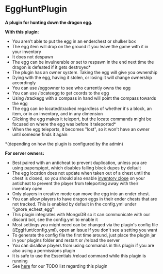 # EggHuntPlugin
**A plugin for hunting down the dragon egg.**

**With this plugin:**

- You aren't able to put the egg in an enderchest or shulker box
- The egg item will drop on the ground if you leave the game with it in your inventory
- It does not despawn
- The egg can be invulnerable or set to respawn in the end next time the dragon is defeated if it gets destroyed*
- The plugin has an owner system. Taking the egg will give you ownership
- Dying with the egg, having it stolen, or losing it will change ownership accordingly
- You can use /eggowner to see who currently owns the egg
- You can use /locateegg to get coords to the egg
- Using /trackegg with a compass in hand will point the compass towards the egg
- The egg can be located/tracked regardless of whether it's a block, an item, or in an inventory, and in any dimension
- Clicking the egg makes it teleport, but the locate commands might be focused on where the egg was before it teleported*
- When the egg teleports, it becomes "lost", so it won't have an owner until someone finds it again

 *(depending on how the plugin is configured by the admin)

**For server owners:**
- Best paired with an anticheat to prevent duplication, unless you are using paperspigot, which disables falling block dupes by default
- The egg location does not update when taken out of a chest until the chest is closed, so you should also enable [inventory close](https://github.com/NoCheatPlus/Docs/wiki/%5BInventory%5D-Open) on your anticheat to prevent the player from teleporting away with their inventory open
- Only players in creative mode can move the egg into an ender chest.
- You can allow players to have dragon eggs in their ender chests that are not tracked. This is enabled by default in the config.yml under "ignore_echest_egg"
- This plugin integrates with MongoDB so it can communicate with our discord bot, see the config.yml to enable it
- Most settings you might need can be changed via the plugin's config file (/EggHunt/config.yml), open an issue if you don't see a setting you want
- To generate the config file the first time around, just place the plugin jar in your plugins folder and restart or /reload the server
- You can disallow players from using commands in this plugin if you are also using a permissions plugin
- It is safe to use the Essentials /reload command while this plugin is running
- See [here](https://github.com/HyperSMP/EggHuntPlugin/projects/1) for our TODO list regarding this plugin
